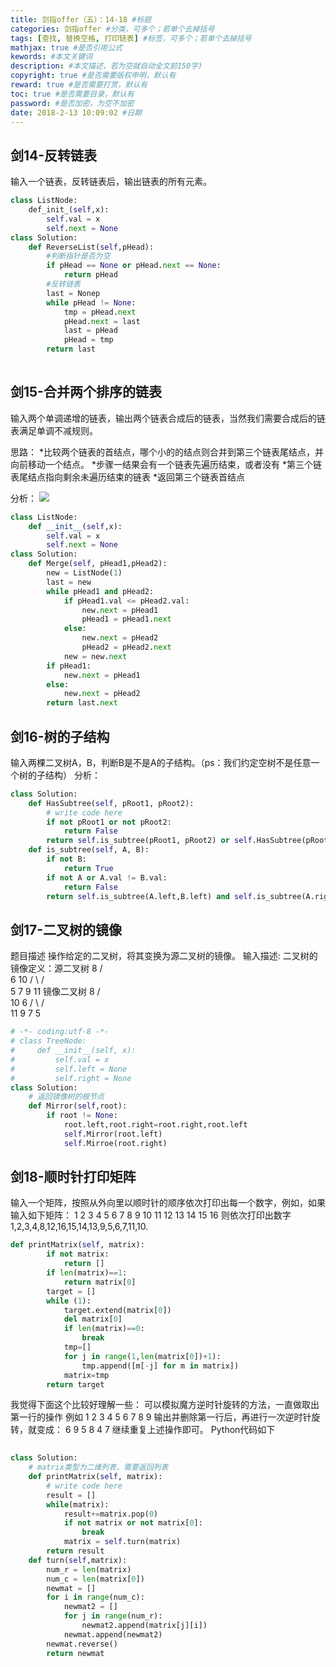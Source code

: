 ```yaml
---
title: 剑指offer（五）：14-18 #标题
categories: 剑指offer #分类，可多个；若单个去掉括号
tags: [查找, 替换空格, 打印链表] #标签，可多个；若单个去掉括号
mathjax: true #是否引用公式
kewords: #本文关键词
description: #本文描述，若为空就自动全文前150字)
copyright: true #是否需要版权申明，默认有
reward: true #是否需要打赏，默认有
toc: true #是否需要目录，默认有
password: #是否加密，为空不加密
date: 2018-2-13 10:09:02 #日期
---
```



## 剑14-反转链表
输入一个链表，反转链表后，输出链表的所有元素。
```python
class ListNode:
    def_init_(self,x):
        self.val = x
        self.next = None
class Solution:
    def ReverseList(self,pHead):
        #判断指针是否为空
        if pHead == None or pHead.next == None:
            return pHead
        #反转链表
        last = Nonep
        while pHead != None:
            tmp = pHead.next
            pHead.next = last
            last = pHead
            pHead = tmp
        return last
        
```

## 剑15-合并两个排序的链表
输入两个单调递增的链表，输出两个链表合成后的链表，当然我们需要合成后的链表满足单调不减规则。

思路：
*比较两个链表的首结点，哪个小的的结点则合并到第三个链表尾结点，并向前移动一个结点。
*步骤一结果会有一个链表先遍历结束，或者没有
*第三个链表尾结点指向剩余未遍历结束的链表
*返回第三个链表首结点

分析：
![](https://uploadfiles.nowcoder.net/images/20170119/3111850_1484789893742_6903DA8DDE03E5B02CCB5F97FC3E53C2)

```python 
class ListNode:
    def __init__(self,x):
        self.val = x
        self.next = None
class Solution:
    def Merge(self, pHead1,pHead2):
        new = ListNode(1)
        last = new
        while pHead1 and pHead2:
            if pHead1.val <= pHead2.val:
                new.next = pHead1
                pHead1 = pHead1.next
            else:
                new.next = pHead2
                pHead2 = pHead2.next
            new = new.next
        if pHead1:
            new.next = pHead1
        else:
            new.next = pHead2
        return last.next
```


## 剑16-树的子结构
输入两棵二叉树A，B，判断B是不是A的子结构。（ps：我们约定空树不是任意一个树的子结构）
分析：


```python
class Solution:
    def HasSubtree(self, pRoot1, pRoot2):
        # write code here
        if not pRoot1 or not pRoot2:
            return False
        return self.is_subtree(pRoot1, pRoot2) or self.HasSubtree(pRoot1.left, pRoot2) or self.HasSubtree(pRoot1.right, pRoot2)
    def is_subtree(self, A, B):
        if not B:
            return True
        if not A or A.val != B.val:
            return False
        return self.is_subtree(A.left,B.left) and self.is_subtree(A.right, B.right)


```

## 剑17-二叉树的镜像
题目描述
操作给定的二叉树，将其变换为源二叉树的镜像。
输入描述:
二叉树的镜像定义：源二叉树 
            8
           /  \
          6   10
         / \  / \
        5  7 9 11
        镜像二叉树
            8
           /  \
          10   6
         / \  / \
        11 9 7  5

```python
# -*- coding:utf-8 -*-
# class TreeNode:
#     def __init__(self, x):
#         self.val = x
#         self.left = None
#         self.right = None
class Solution:
    # 返回镜像树的根节点
    def Mirror(self,root):
        if root != None:
            root.left,root.right=root.right,root.left
            self.Mirror(root.left)
            self.Mirroe(root.right)
```

## 剑18-顺时针打印矩阵
输入一个矩阵，按照从外向里以顺时针的顺序依次打印出每一个数字，例如，如果输入如下矩阵： 1 2 3 4 5 6 7 8 9 10 11 12 13 14 15 16 则依次打印出数字1,2,3,4,8,12,16,15,14,13,9,5,6,7,11,10.

```python
def printMatrix(self, matrix):
        if not matrix:
            return []
        if len(matrix)==1:
            return matrix[0]
        target = []
        while (1):
            target.extend(matrix[0])
            del matrix[0]
            if len(matrix)==0:
                break
            tmp=[]
            for j in range(1,len(matrix[0])+1):
                tmp.append([m[-j] for m in matrix])
            matrix=tmp
        return target

```
我觉得下面这个比较好理解一些：
 可以模拟魔方逆时针旋转的方法，一直做取出第一行的操作
例如 
1 2 3
4 5 6
7 8 9
输出并删除第一行后，再进行一次逆时针旋转，就变成：
6 9
5 8
4 7
继续重复上述操作即可。
Python代码如下
```python
	
class Solution:
    # matrix类型为二维列表，需要返回列表
    def printMatrix(self, matrix):
        # write code here
        result = []
        while(matrix):
            result+=matrix.pop(0)
            if not matrix or not matrix[0]:
                break
            matrix = self.turn(matrix)
        return result
    def turn(self,matrix):
        num_r = len(matrix)
        num_c = len(matrix[0])
        newmat = []
        for i in range(num_c):
            newmat2 = []
            for j in range(num_r):
                newmat2.append(matrix[j][i])
            newmat.append(newmat2)
        newmat.reverse()
        return newmat
  ```



